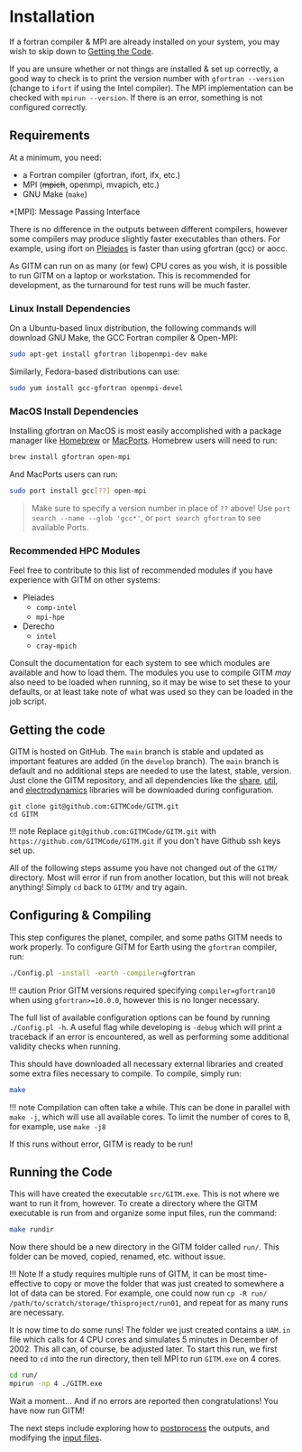 # Installation

If a fortran compiler & MPI are already installed on your system, you may wish
to skip down to [Getting the Code](#getting-the-code).

If you are unsure whether or not things are installed & set up correctly, a good
way to check is to print the version number with `gfortran --version` (change to
`ifort` if using the Intel compiler).  The MPI implementation can be checked
with `mpirun --version`. If there is an error, something is not configured
correctly.

## Requirements

At a minimum, you need:

- a Fortran compiler (gfortran, ifort, ifx, etc.)
- MPI (~~mpich~~, openmpi, mvapich, etc.)
- GNU Make (`make`)

<!-- abbreviation definition -->
*[MPI]: Message Passing Interface

There is no difference in the outputs between different compilers, however some
compilers may produce slightly faster executables than others. For example,
using ifort on [Pleiades](https://www.nas.nasa.gov/hecc/resources/pleiades.html)
is faster than using gfortran (gcc) or aocc. 

As GITM can run on as many (or few) CPU cores as you wish, it is possible to run
GITM on a laptop or workstation. This is recommended for development, as the
turnaround for test runs will be much faster. 

### Linux Install Dependencies

On a Ubuntu-based linux distribution, the following commands will download GNU
Make, the GCC Fortran compiler & Open-MPI:

```bash
sudo apt-get install gfortran libopenmpi-dev make
```

Similarly, Fedora-based distributions can use:

```bash
sudo yum install gcc-gfortran openmpi-devel
```

### MacOS Install Dependencies

Installing gfortran on MacOS is most easily accomplished with a package manager
like [Homebrew](https://brew.sh/) or [MacPorts](https://www.macports.org/).
Homebrew users will need to run:

```bash
brew install gfortran open-mpi
```

And MacPorts users can run:

```bash
sudo port install gcc[??] open-mpi
```
> Make sure to specify a version number in place of `??` above! Use 
> `port search --name --glob 'gcc*'`, or `port search gfortran` to see
> available Ports.


### Recommended HPC Modules

Feel free to contribute to this list of recommended modules if you have
experience with GITM on other systems:

- Pleiades
    - `comp-intel`
    - `mpi-hpe`
- Derecho
    - `intel`
    - `cray-mpich`

Consult the documentation for each system to see which modules are available and
how to load them. The modules you use to compile GITM *may* also need to be
loaded when running, so it may be wise to set these to your defaults, or at
least take note of what was used so they can be loaded in the job script.

## Getting the code

GITM is hosted on GitHub. The `main` branch is stable and updated as important
features are added (in the `develop` branch). The `main` branch is default and
no additional steps are needed to use the latest, stable, version. Just clone
the GITM repository, and all dependencies like the
[share](https://github.com/SWMFsoftware/share),
[util](https://github.com/SWMFsoftware/util), and
[electrodynamics](https://github.com/GITMCode/Electrodynamics) libraries will be
downloaded during configuration.

```shell
git clone git@github.com:GITMCode/GITM.git
cd GITM
```

!!! note
    Replace `git@github.com:GITMCode/GITM.git` with
    `https://github.com/GITMCode/GITM.git` if you don't have Github ssh keys set
    up.

All of the following steps assume you have not changed out of the `GITM/`
directory. Most will error if run from another location, but this will not break
anything! Simply `cd` back to `GITM/` and try again. 

## Configuring & Compiling

This step configures the planet, compiler, and some paths GITM needs to
work properly. To configure GITM for Earth using the `gfortran` compiler, run:

```bash
./Config.pl -install -earth -compiler=gfortran
```

!!! caution
     <!--#TODO> </!--> 
    Prior GITM versions required specifying `compiler=gfortran10` when using
    `gfortran>=10.0.0`, however this is no longer necessary.

The full list of available configuration options can be found by running
`./Config.pl -h`. A useful flag while developing is `-debug` which will print a
traceback if an error is encountered, as well as performing some additional
validity checks when running.

This should have downloaded all necessary external libraries and created some
extra files necessary to compile. To compile, simply run:

```bash
make
```

!!! note
    Compilation can often take a while. This can be done in parallel with
    `make -j`, which will use all available cores. To limit the number of cores
    to 8, for example, use `make -j8`

If this runs without error, GITM is ready to be run!

## Running the Code

This will have created the executable `src/GITM.exe`. This is not where we want
to run it from, however. To create a directory where the GITM executable is run
from and organize some input files, run the command:

```bash
make rundir
```

Now there should be a new directory in the GITM folder called `run/`. This
folder can be moved, copied, renamed, etc. without issue. 

!!! Note 
    If a study requires multiple runs of GITM, it can be most time-effective to
    copy or move the folder that was just created to somewhere a lot of data
    can be stored. For example, one could now run
    `cp -R run/ /path/to/scratch/storage/thisproject/run01`, and repeat for as
    many runs are necessary.

It is now time to do some runs! The folder we just created contains a `UAM.in`
file which calls for 4 CPU cores and simulates 5 minutes in December of 2002.
This all can, of course, be adjusted later. To start this run, we first need to
`cd` into the run directory, then tell MPI to run `GITM.exe` on 4 cores.

```bash
cd run/
mpirun -np 4 ./GITM.exe
```

Wait a moment... And if no errors are reported then congratulations! You have
now run GITM! 

The next steps include exploring how to [postprocess](postprocessing.md) the 
outputs, and modifying the [input files](common_inputs.md).
